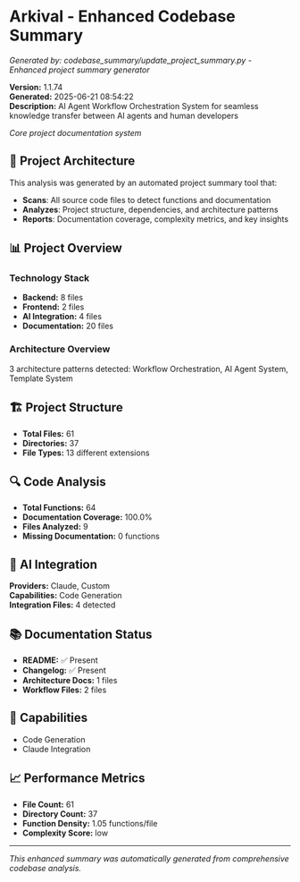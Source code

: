 # Arkival - Enhanced Codebase Summary

*Generated by: codebase_summary/update_project_summary.py - Enhanced project summary generator*

**Version:** 1.1.74  
**Generated:** 2025-06-21 08:54:22  
**Description:** AI Agent Workflow Orchestration System for seamless knowledge transfer between AI agents and human developers

*Core project documentation system*

## 🚀 Project Architecture

This analysis was generated by an automated project summary tool that:
- **Scans**: All source code files to detect functions and documentation
- **Analyzes**: Project structure, dependencies, and architecture patterns
- **Reports**: Documentation coverage, complexity metrics, and key insights

## 📊 Project Overview

### Technology Stack
- **Backend:** 8 files
- **Frontend:** 2 files
- **AI Integration:** 4 files
- **Documentation:** 20 files

### Architecture Overview
3 architecture patterns detected: Workflow Orchestration, AI Agent System, Template System

## 🏗 Project Structure

- **Total Files:** 61
- **Directories:** 37
- **File Types:** 13 different extensions

## 🔍 Code Analysis

- **Total Functions:** 64
- **Documentation Coverage:** 100.0%
- **Files Analyzed:** 9
- **Missing Documentation:** 0 functions

## 🤖 AI Integration

**Providers:** Claude, Custom  
**Capabilities:** Code Generation  
**Integration Files:** 4 detected

## 📚 Documentation Status

- **README:** ✅ Present
- **Changelog:** ✅ Present
- **Architecture Docs:** 1 files
- **Workflow Files:** 2 files

## 🚀 Capabilities

- Code Generation
- Claude Integration

## 📈 Performance Metrics

- **File Count:** 61
- **Directory Count:** 37
- **Function Density:** 1.05 functions/file
- **Complexity Score:** low

---

*This enhanced summary was automatically generated from comprehensive codebase analysis.*
